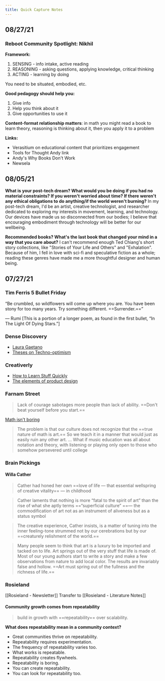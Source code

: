 ```yaml
---
title: Quick Capture Notes
---
```

## 08/27/21
### Reboot Community Spotlight: Nikhil
**Framework:**
1. SENSING - info intake, active reading
2. REASONING - asking questions, applying knowledge, critical thinking
3. ACTING - learning by doing

You need to be situated, embodied, etc.

**Good pedagogy should help you:**
1. Give info
2. Help you think about it
3. Give opportunities to use it

**Content-format relationship matters**: in math you might read a book to learn theory, reasoning is thinking about it, then you apply it to a problem

**Links:**
+ Verasitium on educational content that prioritizes engagement
+ Tools for Thought Andy link
+ Andy's Why Books Don't Work
+ Newsela
## 08/05/21
**What is your post-tech dream? What would you be doing if you had no material constraints? If you weren't worried about time? If there weren't any ethical obligations to do anything/if the world weren't burning?**
In my post-tech dream, I'd be an artist, creative technologist, and researcher dedicated to exploring my interests in movement, learning, and technology. Our devices have made us so disconnected from our bodies; I believe that encouraging embodiment through technology will be better for our wellbeing.

**Recommended books? What's the last book that changed your mind in a way that you care about?**
I can't recommend enough Ted Chiang's short story collections, like "Stories of Your Life and Others" and "Exhalation". Because of him, I fell in love with sci-fi and speculative fiction as a whole; reading these genres have made me a more thoughtful designer and human being.
## 07/27/21
### Tim Ferris 5 Bullet Friday
“Be crumbled,
so wildflowers will come up
where you are.
You have been stony for too many years.
Try something different.
==Surrender.==”

— Rumi
[This is a portion of a longer poem, as found in the first bullet, “In The Light Of Dying Stars.”]

### Dense Discovery
+ [Laura Gaetano](https://t.densediscovery.com/CL0/https:%2F%2Ftwitter.com%2Falicetragedy/1/0100017ae4c39409-8003ad42-8046-4da7-bd7a-25cfbf4fd83e-000000/k-8qkMD1uCuvfeNupha84jLnEIgkYuf4Z9Q_B0ECq_U=207)
+ [Theses on Techno-optimism](https://t.densediscovery.com/CL0/https:%2F%2Flibrarianshipwreck.wordpress.com%2F2021%2F06%2F10%2Ftheses-on-techno-optimism%2F%3Futm_source=densediscovery%26utm_medium=email%26utm_campaign=newsletter-issue-148/1/0100017ae4c39409-8003ad42-8046-4da7-bd7a-25cfbf4fd83e-000000/nYAIowyRmyjl9KwWTujXdnup1sHYpJAKXm4Ru4Zn5LI=207)

### Creativerly
+ [How to Learn Stuff Quickly](https://www.joshwcomeau.com/blog/how-to-learn-stuff-quickly/)
+ [The elements of product design](https://jamiemill.com/blog/elements-of-product-design/)
### Farnam Street
> Lack of courage sabotages more people than lack of ability.
==Don't beat yourself before you start.==

[Math isn't boring](https://click.convertkit-mail4.com/wvu4xvqlmwagh2dn4lae/58hvh7h557x898t6/aHR0cHM6Ly9mcy5ibG9nLzIwMjEvMDcvbWF0aGVtYXRpY2lhbnMtbGFtZW50Lw==) 
> The problem is that our culture does not recognize that the ==true nature of math is art.== So we teach it in a manner that would just as easily ruin any other art. ... What if music education was all about notation and theory, with listening or playing only open to those who somehow persevered until college

### Brain Pickings
#### Willa Cather
> Cather had honed her own ==love of life — that essential wellspring of creative vitality== — in childhood

> Cather laments that nothing is more “fatal to the spirit of art” than the rise of what she aptly terms ==“superficial culture” ==— the commodification of art not as an instrument of aliveness but as a status symbol

> The creative experience, Cather insists, is a matter of tuning into the inner feeling-tone strummed not by our cerebrations but by our ==creaturely relishment of the world.==

> Many people seem to think that art is a luxury to be imported and tacked on to life. Art springs out of the very stuff that life is made of. Most of our young authors start to write a story and make a few observations from nature to add local color. The results are invariably false and hollow. ==Art must spring out of the fullness and the richness of life.==

### Rosieland
[[Rosieland - Newsletter]]
Transfer to [[Rosieland - Literature Notes]]
#### Community growth comes from repeatability
> build in growth with ==repeatability== over scalability. 

**What does repeatability mean in a community context?**
+ Great communities thrive on repeatability.
+ Repeatability requires experimentation.
+ The frequency of repeatability varies too.
+ What works is repeatable.
+ Repeatability creates flywheels. 
+ Repeatability is boring.
+ You can create repeatability.
+ You can look for repeatability too. 